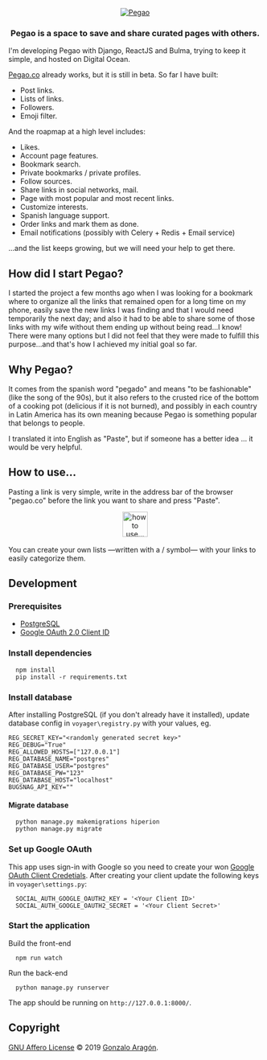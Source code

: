 <div align="center">

  [![Pegao](./dione/static/img/big.pegao.svg)](https://pegao.co)
  ### Pegao is a space to save and share curated pages with others.

</div>

I'm developing Pegao with Django, ReactJS and Bulma, trying to keep it simple, and hosted on Digital Ocean.

[Pegao.co](https://pegao.co) already works, but it is still in beta. So far I have built:
- Post links.
- Lists of links.
- Followers.
- Emoji filter.

And the roapmap at a high level includes: 
- Likes.
- Account page features.
- Bookmark search.
- Private bookmarks / private profiles.
- Follow sources.
- Share links in social networks, mail.
- Page with most popular and most recent links.
- Customize interests.
- Spanish language support.
- Order links and mark them as done.
- Email notifications (possibly with Celery + Redis + Email service)

...and the list keeps growing, but we will need your help to get there.

## How did I start Pegao?
I started the project a few months ago when I was looking for a bookmark where to organize all the links that remained open for a long time on my phone, easily save the new links I was finding and that I would need temporarily the next day; and also it had to be able to share some of those links with my wife without them ending up without being read...I know! There were many options but I did not feel that they were made to fulfill this purpose...and that's how I achieved my initial goal so far.

## Why Pegao?
It comes from the spanish word "pegado" and means "to be fashionable" (like the  song of the 90s), but it also refers to the crusted rice of the bottom of a cooking pot (delicious if it is not burned), and possibly in each country in Latin America has its own meaning because Pegao is something popular that belongs to people.

I translated it into English as "Paste", but if someone has a better idea ... it would be very helpful. 


## How to use...

Pasting a link is very simple, write in the address bar of the browser "pegao.co" before the link you want to share and press "Paste".

<div align="center">
  <img height="50px" src="/dione/static/img/howtopost.gif" alt="how to use..." />
</div>

<br />
You can create your own lists —written with a / symbol— with your links to easily categorize them. 

## Development

### Prerequisites

 - [PostgreSQL](https://www.enterprisedb.com/downloads/postgres-postgresql-downloads)
 - [Google OAuth 2.0 Client ID](https://console.developers.google.com/apis/credentials)


### Install dependencies

```
  npm install
  pip install -r requirements.txt
```

### Install database

After installing PostgreSQL (if you don't already have it installed), update database config in `voyager\registry.py` with your values, eg.
```
REG_SECRET_KEY="<randomly generated secret key>"
REG_DEBUG="True"
REG_ALLOWED_HOSTS=["127.0.0.1"]
REG_DATABASE_NAME="postgres"
REG_DATABASE_USER="postgres"
REG_DATABASE_PW="123"
REG_DATABASE_HOST="localhost"
BUGSNAG_API_KEY=""
```

#### Migrate database

```
  python manage.py makemigrations hiperion
  python manage.py migrate
```

### Set up Google OAuth

This app uses sign-in with Google so you need to create your won [Google OAuth Client Credetials](https://developers.google.com/identity/protocols/oauth2/web-server). After creating your client update the following keys in `voyager\settings.py`:
```
  SOCIAL_AUTH_GOOGLE_OAUTH2_KEY = '<Your Client ID>'
  SOCIAL_AUTH_GOOGLE_OAUTH2_SECRET = '<Your Client Secret>'
```

### Start the application

Build the front-end
```
  npm run watch
```

Run the back-end
```
  python manage.py runserver
```
The app should be running on `http://127.0.0.1:8000/`.


## Copyright

[GNU Affero License](LICENSE) © 2019 [Gonzalo Aragón](https://github.com/zakokor).
